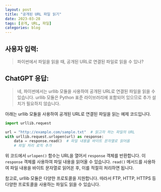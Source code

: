```yaml
---
layout: post
title: "공개된 URL 파일 읽기"
date: 2023-03-28
tags: [공개, URL, 파일]
categories: blog
---
```


## 사용자 입력:
> 파이썬에서 파일을 읽을 때, 공개된 URL로 연결된 파일로 읽을 수 있나?

## ChatGPT 응답:
> 네, 파이썬에서는 urllib 모듈을 사용하여 공개된 URL로 연결된 파일을 읽을 수 있습니다. urllib 모듈은 Python 표준 라이브러리에 포함되어 있으므로 추가 설치가 필요하지 않습니다.

아래는 urllib 모듈을 사용하여 공개된 URL로 연결된 파일을 읽는 예제 코드입니다.

```python
import urllib.request

url = "http://example.com/sample.txt"  # 읽고자 하는 파일의 URL
with urllib.request.urlopen(url) as response:
    data = response.read()  # 파일 내용을 바이트 문자열로 읽어옴
    # 파일 처리 로직 추가
```

위 코드에서 `urlopen()` 함수는 URL을 열어서 `response` 객체를 반환합니다. 이 `response` 객체를 사용하여 파일 내용을 읽어올 수 있습니다. `read()` 메서드를 사용하여 파일 내용을 바이트 문자열로 읽어온 후, 이를 적절히 처리하면 됩니다. 

참고로, urllib 모듈은 다양한 프로토콜을 지원합니다. 따라서 FTP, HTTP, HTTPS 등 다양한 프로토콜을 사용하는 파일도 읽을 수 있습니다.

